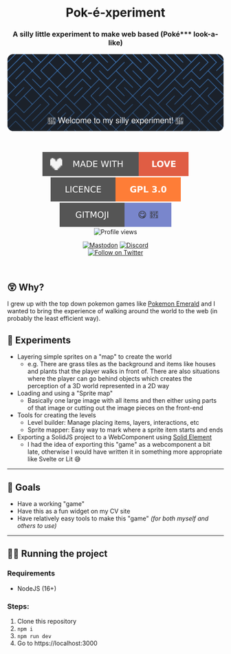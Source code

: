 <div align="center">
  
  # Pok-é-xperiment
  ### A silly little experiment to make web based (Poké*** look-a-like)  
  ![header](https://raw.githubusercontent.com/Khaoz-Topsy/Poke-xperiment/main/.github/header.svg?raw=true)
  
  <br />
  
  ![madeWithLove](https://raw.githubusercontent.com/Khaoz-Topsy/Khaoz-Topsy/master/.github/made-with-love.svg)
  [![licence](https://raw.githubusercontent.com/Khaoz-Topsy/Khaoz-Topsy/master/.github/licence-badge.svg)](https://github.com/AssistantDKM/.github/blob/main/LICENCE.md)
  [![gitmoji](https://raw.githubusercontent.com/Khaoz-Topsy/Khaoz-Topsy/master/.github/gitmoji.svg?raw=true)](https://gitmoji.dev)<br />
  ![Profile views](https://komarev.com/ghpvc/?username=Khaoz-Topsy&color=green&style=for-the-badge)

  [![Mastodon](https://img.shields.io/mastodon/follow/109315859662532146?color=%2300ff00&domain=https%3A%2F%2Fnomanssky.social&style=for-the-badge&logo=mastodon)][mastodon]
  [![Discord](https://img.shields.io/discord/625007826913198080?style=for-the-badge&label=Chat%20on%20Discord&logo=discord)][discord]<br />
  [![Follow on Twitter](https://img.shields.io/badge/follow-%40AssistantNMS-1d9bf0?logo=twitter&style=for-the-badge)][assistantnmsTwitter]<br />
  
  <br /> 
</div>
 
## 😲 Why?

I grew up with the top down pokemon games like [Pokemon Emerald](https://bulbapedia.bulbagarden.net/wiki/Pokémon_Emerald_Version) and I wanted to bring the experience of walking around the world to the web (in probably the least efficient way).

## 🧪 Experiments

- Layering simple sprites on a "map" to create the world
  - e.g. There are grass tiles as the background and items like houses and plants that the player walks in front of. There are also situations where the player can go behind objects which creates the perception of a 3D world represented in a 2D way
- Loading and using a "Sprite map"
  - Basically one large image with all items and then either using parts of that image or cutting out the image pieces on the front-end
- Tools for creating the levels
  - Level builder: Manage placing items, layers, interactions, etc
  - Sprite mapper: Easy way to mark where a sprite item starts and ends
- Exporting a SolidJS project to a WebComponent using [Solid Element](https://www.npmjs.com/package/solid-element)
  - I had the idea of exporting this "game" as a webcomponent a bit late, otherwise I would have written it in something more appropriate like Svelte or Lit 😅

---

## 🥅 Goals

- Have a working "game"
- Have this as a fun widget on my CV site
- Have relatively easy tools to make this "game" _(for both myself and others to use)_

---

## 🏃‍♂️ Running the project
  
### Requirements
- NodeJS (16+)

### Steps:
1. Clone this repository
2. `npm i`
3. `npm run dev`
4. Go to https://localhost:3000


<!-- Links used in the page -->

[kurtGithub]: https://github.com/Khaoz-Topsy?ref=Ass[[](https://github.com/AssistantDKM/.github/blob/main)](https://github.com/AssistantDKM/.github/blob/main)Github
[assistantAppsTools]: https://tools.assistantapps.com?ref=AssistantDKMGithub
[website]: https://assistantapps.com/dkm?ref=AssistantDKMGithub
[webapp]: https://dinkum.assistantapps.com?ref=AssistantDKMGithub
[assistantnmsTwitter]: https://twitter.com/AssistantNMS?ref=AssistantDKMGithub
[discord]: https://assistantapps.com/discord?ref=AssistantDKMGithub
[mastodon]: https://nomanssky.social/@assistantnms?ref=AssistantDKMGithub
[nmscd]: https://github.com/NMSCD?ref=AssistantDKMGithub

<!-- Other -->
[mbincompiler]: https://github.com/monkeyman192/MBINCompiler
[flutter]: https://docs.flutter.dev/get-started/install
[androidStudio]: https://developer.android.com/studio
[codeMagic]: https://codemagic.io

